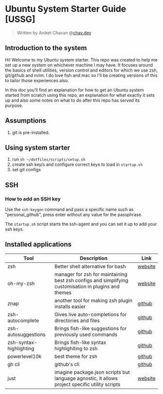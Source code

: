 # Ubuntu System Starter Guide [USSG]

> Written by Aniket Chavan @[chav.dev](https://chav.dev)

## Introduction to the system

Hi! Welcome to my Ubuntu system starter. This repo was created to help me set up a new system on whichever machine I may have. It focuses around the basics of shell utilities, version control and editors for which we use zsh, git/github and nvim. I do love fish and mac so I'll be creating versions of this to tailor those experiences also.

In this doc you'll find an explanation for how to get an Ubuntu system started from scratch using this repo, an explanation for what exactly it sets up and also some notes on what to do after this repo has served its purpose.

## Assumptions

1. git is pre-installed.

## Using system starter

1. run `sh ~/dotfiles/scripts/setup.sh`
2. create ssh key/s and configure correct keys to load in `startup.sh`
3. set git configs

## SSH

### How to add an SSH key

Use the `ssh-keygen` command and pass a specific name such as "personal_github", press enter without any value for the passphrase.

The `startup.sh` script starts the ssh-agent and you can set it up to add your ssh keys.

## Installed applications

| Tool | Description | Link |
| ---- | ----------- | ---- |
| zsh | Better shell alternative for bash  | [website][zsh-ws] |
| oh-my-zsh | manager for zsh for maintaining best zsh configs and simplifying customisation in plugins and themes | [website][omz-ws] |
| znap | another tool for making zsh plugin installs easier | [github][znap-gh] |
| zsh-autocomplete | Gives live auto-completions for directories and files | [github][zsh-ac-gh] |
| zsh-autosuggestions | Brings fish-like suggestions for previously used commands | [github][zsh-as-gh] |
| zsh-syntax-highlighting | Brings fish-like syntax highlighiting to zsh | [github][zsh-sh-gh] |
| powerlevel10k | best theme for zsh | [github][powerlevel10k-gh] |
| gh cli | github's cli | [github][ghcli-gh] |
| just | imagine package.json scripts but language agnostic, it allows project specific utility scripts | [website][just-ws] |

[zsh-ws]: https://www.zsh.org
[omz-ws]: https://ohmyz.sh
[znap-gh]: https://github.com/marlonrichert/zsh-snap
[zsh-ac-gh]: https://github.com/marlonrichert/zsh-autocomplete
[zsh-as-gh]: https://github.com/zsh-users/zsh-autosuggestions
[zsh-sh-gh]: https://github.com/zsh-users/zsh-syntax-highlighting
[powerlevel10k-gh]: https://github.com/romkatv/powerlevel10k#oh-my-zsh
[ghcli-gh]: https://github.com/cli/cli#installation
[just-ws]: https://just.systems/man/en/chapter_1.html
